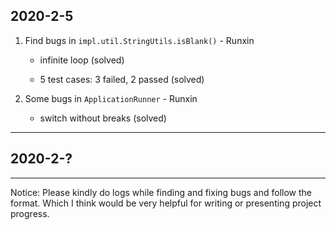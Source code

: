 ## 2020-2-5

1. Find bugs in `impl.util.StringUtils.isBlank()` - Runxin 
    
    - infinite loop (solved)
    
    - 5 test cases: 3 failed, 2 passed (solved)
   
2. Some bugs in `ApplicationRunner` - Runxin

    - switch without breaks (solved)
 
---

## 2020-2-?


---

Notice: Please kindly do logs while finding and fixing bugs and follow the format. 
Which I think would be very helpful for writing or presenting 
project progress.